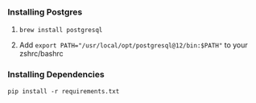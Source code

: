 ### Installing Postgres

1. `brew install postgresql`

2. Add `export PATH="/usr/local/opt/postgresql@12/bin:$PATH"` to your zshrc/bashrc

### Installing Dependencies

`pip install -r requirements.txt`
